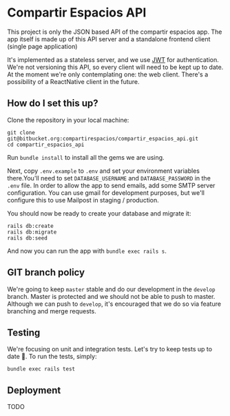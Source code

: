 # Compartir Espacios API

This project is only the JSON based API of the compartir espacios app. The app itself is
made up of this API server and a standalone frontend client (single page application)

It's implemented as a stateless server, and we use [JWT](https://jwt.io) for authentication.
We're not versioning this API, so every client will need to be kept up to date. At the moment we're
only contemplating one: the web client. There's a possibility of a ReactNative client in the
future.

## How do I set this up?

Clone the repository in your local machine:

```
git clone git@bitbucket.org:compartirespacios/compartir_espacios_api.git
cd compartir_espacios_api
```

Run `bundle install` to install all the gems we are using.

Next, copy `.env.example` to `.env` and set your environment variables there.You'll need to
set `DATABASE_USERNAME` and `DATABASE_PASSWORD` in the `.env` file. In order to allow
the app to send emails, add some SMTP server configuration. You can use gmail for development purposes,
but we'll configure this to use Mailpost in staging / production.

You should now be ready to create your database and migrate it:

```
rails db:create
rails db:migrate
rails db:seed
```

And now you can run the app with `bundle exec rails s`.

## GIT branch policy

We're going to keep `master` stable and do our development in the `develop` branch. Master is protected and
we should not be able to push to master. Although we can push to `develop`, it's encouraged that we do so
via feature branching and merge requests.

## Testing

We're focusing on unit and integration tests. Let's try to keep tests up to date :rocket:. To run the tests,
simply:

```
bundle exec rails test
```

## Deployment

TODO
